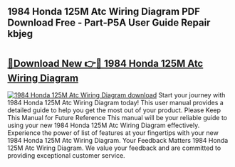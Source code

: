 ## 1984 Honda 125M Atc Wiring Diagram PDF Download Free - Part-P5A User Guide Repair kbjeg

# <h2><a href="http://dfjx3js.blite.top/?on=1984+Honda+125M+Atc+Wiring+Diagram">🔗Download New 👉🔴 1984 Honda 125M Atc Wiring Diagram</a></h2>

[![1984 Honda 125M Atc Wiring Diagram download](https://i.imgur.com/lujVjoI.png)](http://dfjx3js.blite.top/?on=1984+Honda+125M+Atc+Wiring+Diagram)
Start your journey with 1984 Honda 125M Atc Wiring Diagram today! This user manual provides a detailed guide to help you get the most out of your product. Please Keep This Manual for Future Reference This manual will be your reliable guide to using your new 1984 Honda 125M Atc Wiring Diagram effectively. Experience the power of list of features at your fingertips with your new 1984 Honda 125M Atc Wiring Diagram. Your Feedback Matters 1984 Honda 125M Atc Wiring Diagram. We value your feedback and are committed to providing exceptional customer service.
